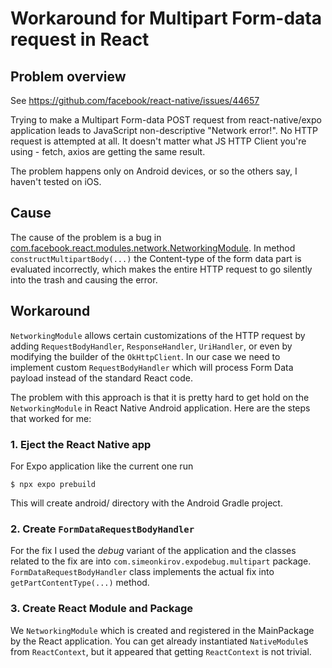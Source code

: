 # Workaround for Multipart Form-data request in React

## Problem overview
See https://github.com/facebook/react-native/issues/44657

Trying to make a Multipart Form-data POST request from react-native/expo application leads to JavaScript non-descriptive
"Network error!". No HTTP request is attempted at all. It doesn't matter what JS HTTP Client you're using - fetch, axios
are getting the same result.

The problem happens only on Android devices, or so the others say, I haven't tested on iOS.

## Cause
The cause of the problem is a bug in [com.facebook.react.modules.network.NetworkingModule](https://github.com/facebook/react-native/blob/0.76-stable/packages/react-native/ReactAndroid/src/main/java/com/facebook/react/modules/network/NetworkingModule.java).
In method `constructMultipartBody(...)` the Content-type of the form data part is evaluated incorrectly, which makes 
the entire HTTP request to go silently into the trash and causing the error.

## Workaround
`NetworkingModule` allows certain customizations of the HTTP request by adding `RequestBodyHandler`, `ResponseHandler`,
`UriHandler`, or even by modifying the builder of the `OkHttpClient`. In our case we need to implement custom `RequestBodyHandler`
which will process Form Data payload instead of the standard React code.

The problem with this approach is that it is pretty hard to get hold on the `NetworkingModule` in React Native Android
application. Here are the steps that worked for me:

### 1. Eject the React Native app
For Expo application like the current one run
```console
$ npx expo prebuild
```
This will create android/ directory with the Android Gradle project.

### 2. Create `FormDataRequestBodyHandler`
For the fix I used the _debug_ variant of the application and the classes related to the fix are into 
`com.simeonkirov.expodebug.multipart` package. `FormDataRequestBodyHandler` class implements the actual fix into
`getPartContentType(...)` method.

### 3. Create React Module and Package
We `NetworkingModule` which is created and registered in the MainPackage by the React application. You can get already
instantiated `NativeModule`s  from `ReactContext`, but it appeared that getting `ReactContext` is not trivial.